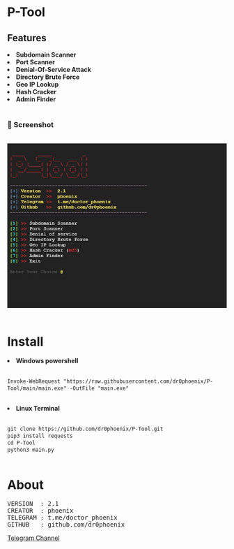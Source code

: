 # P-Tool

## Features
<b><li>Subdomain Scanner</b></li>
<b><li>Port Scanner</b></li>
<b><li>Denial-Of-Service Attack</b></li>
<b><li>Directory Brute Force</b></li>
<b><li>Geo IP Lookup</b></li>
<b><li>Hash Cracker</b></li>
<b><li>Admin Finder</b></li>
<br>

<h3><b>📸 Screenshot</b></h3>
<br>
<img src="https://github.com/dr0phoenix/P-Tool/blob/main/screenshot.jpg?raw=true">
<br>
<br>


# Install

<b><li>Windows powershell</b></li>
<pre>
<code>
Invoke-WebRequest "https://raw.githubusercontent.com/dr0phoenix/P-Tool/main/main.exe" -OutFile "main.exe"
</code>
</pre>

<b><li>Linux Terminal</b></li>
<pre>
<code>
git clone https://github.com/dr0phoenix/P-Tool.git
pip3 install requests
cd P-Tool
python3 main.py
</code>
</pre>

# About

<pre>
VERSION  : 2.1
CREATOR  : phoenix
TELEGRAM : t.me/doctor_phoenix
GITHUB   : github.com/dr0phoenix
</pre>

[Telegram Channel](https://t.me/doctor_phoenix)

